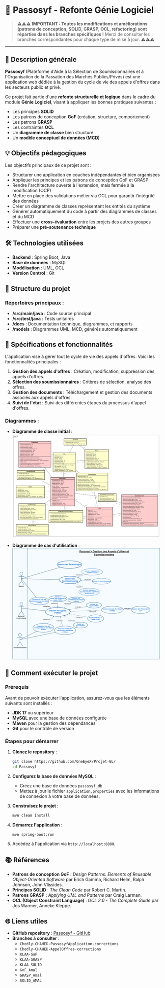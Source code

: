 # 📘 Passosyf - Refonte Génie Logiciel

> ⚠️⚠️⚠️
> **IMPORTANT : Toutes les modifications et améliorations (patrons de conception, SOLID, GRASP, OCL, refactoring) sont réparties dans les branches spécifiques !**
> Merci de consulter les branches correspondantes pour chaque type de mise à jour.
> ⚠️⚠️⚠️

---

## 🔎 Description générale

**Passosyf** (Plateforme d'Aide à la Sélection de Soumissionnaires et à l'Organisation de la Passation des Marchés Publics/Privés) est une application web dédiée à la gestion du cycle de vie des appels d'offres dans les secteurs public et privé.

Ce projet fait partie d'une **refonte structurelle et logique** dans le cadre du module **Génie Logiciel**, visant à appliquer les bonnes pratiques suivantes :

- Les principes **SOLID**
- Les patrons de conception **GoF** (création, structure, comportement)
- Les patrons **GRASP**
- Les contraintes **OCL**
- Un **diagramme de classe** bien structuré
- Un **modèle conceptuel de données (MCD)**

## 💡 Objectifs pédagogiques

Les objectifs principaux de ce projet sont :

- Structurer une application en couches indépendantes et bien organisées
- Appliquer les principes et les patrons de conception GoF et GRASP
- Rendre l'architecture ouverte à l'extension, mais fermée à la modification (OCP)
- Mettre en place des validations métier via OCL pour garantir l'intégrité des données
- Créer un diagramme de classes représentant les entités du système
- Générer automatiquement du code à partir des diagrammes de classes et du MCD
- Effectuer une **cross-évaluation** entre les projets des autres groupes
- Préparer une **pré-soutenance technique**

## 🛠️ Technologies utilisées

- **Backend** : Spring Boot, Java
- **Base de données** : MySQL
- **Modélisation** : UML, OCL
- **Version Control** : Git

## 📂 Structure du projet

### Répertoires principaux :

- **/src/main/java** : Code source principal
- **/src/test/java** : Tests unitaires
- **/docs** : Documentation technique, diagrammes, et rapports
- **/models** : Diagrammes UML, MCD, générés automatiquement

## 📝 Spécifications et fonctionnalités

L'application vise à gérer tout le cycle de vie des appels d'offres. Voici les fonctionnalités principales :

1. **Gestion des appels d'offres** : Création, modification, suppression des appels d'offres.
2. **Sélection des soumissionnaires** : Critères de sélection, analyse des offres.
3. **Gestion des documents** : Téléchargement et gestion des documents associés aux appels d'offres.
4. **Suivi de l'état** : Suivi des différentes étapes du processus d'appel d'offres.

### Diagrammes :

- **Diagramme de classe initial** :
  ![Diagramme de classe initial](img/classDiag.png)

- **Diagramme de cas d'utilisation** :
  ![Diagramme des cas d'utilisation](img/useCase.png)

## 🔧 Comment exécuter le projet

### Prérequis

Avant de pouvoir exécuter l'application, assurez-vous que les éléments suivants sont installés :

- **JDK 17** ou supérieur
- **MySQL** avec une base de données configurée
- **Maven** pour la gestion des dépendances
- **Git** pour le contrôle de version

### Étapes pour démarrer

1. **Clonez le repository** :

   ```bash
   git clone https://github.com/OneEyeX/Projet-GL/
   cd Passosyf
   ```

2. **Configurez la base de données MySQL** :
   - Créez une base de données `passosyf_db`
   - Mettez à jour le fichier `application.properties` avec les informations de connexion à votre base de données.

3. **Construisez le projet** :

   ```bash
   mvn clean install
   ```

4. **Démarrez l'application** :

   ```bash
   mvn spring-boot:run
   ```

5. Accédez à l'application via `http://localhost:8080`.

## 📚 Références

- **Patrons de conception GoF** : *Design Patterns: Elements of Reusable Object-Oriented Software* par Erich Gamma, Richard Helm, Ralph Johnson, John Vlissides.
- **Principes SOLID** : *The Clean Code* par Robert C. Martin.
- **Patrons GRASP** : *Applying UML and Patterns* par Craig Larman.
- **OCL (Object Constraint Language)** : *OCL 2.0 - The Complete Guide* par Jos Warmer, Anneke Kleppe.

## 🌐 Liens utiles

- **GitHub repository** : [Passosyf - GitHub](https://github.com/OneEyeX/Projet-GL/)
- **Branches à consulter** :
  - `Chedly-CHAHED-PassosyfApplication-corrections`
  - `Chedly-CHAHED-AppelOffres-corrections`
  - `KLAA-GoF`
  - `KLAA-GRASP`
  - `KLAA-SOLID`
  - `GoF_Amal`
  - `GRASP_Amal`
  - `SOLID_AMAL`
